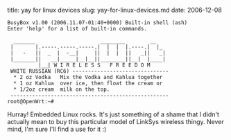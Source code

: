 title: yay for linux devices
slug: yay-for-linux-devices.md
date: 2006-12-08


    BusyBox v1.00 (2006.11.07-01:40+0000) Built-in shell (ash)
    Enter 'help' for a list of built-in commands.

      _______                     ________        __
     |       |.-----.-----.-----.|  |  |  |.----.|  |_
     |   -   ||  _  |  -__|     ||  |  |  ||   _||   _|
     |_______||   __|_____|__|__||________||__|  |____|
              |__| W I R E L E S S   F R E E D O M
     WHITE RUSSIAN (RC6) -------------------------------
      * 2 oz Vodka   Mix the Vodka and Kahlua together
      * 1 oz Kahlua  over ice, then float the cream or
      * 1/2oz cream  milk on the top.
     ---------------------------------------------------
    root@OpenWrt:~#

Hurray! Embedded Linux rocks.
It's just something of a shame that I didn't actually mean to buy this particular model of LinkSys wireless thingy. Never mind, I'm sure I'll find a use for it :)